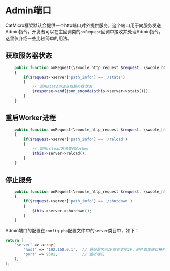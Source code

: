 # Admin端口

CatMicro框架默认会提供一个http端口对外提供服务，这个端口用于向服务发送Admin指令，开发者可以在主回调类的`onRequest`回调中接收并处理Admin指令。这里仅介绍一些比较简单的用法。

## 获取服务器状态

```php
    public function onRequest(\swoole_http_request $request, \swoole_http_response $response)
    {
        if($request->server['path_info'] == '/stats')
        {
            // 调用stats方法获取服务器状态
            $response->end(json_encode($this->server->stats()));
        }
    }
```

## 重启Worker进程

```php
    public function onRequest(\swoole_http_request $request, \swoole_http_response $response)
    {
        if($request->server['path_info'] == '/reload')
        {
            // 调用reload方法重启Worker
            $this->server->reload();
        }
    }
```

## 停止服务

```php
    public function onRequest(\swoole_http_request $request, \swoole_http_response $response)
    {
        if($request->server['path_info'] == '/shutdown')
        {
            $this->server->shutdown();
        }
    }
```

Admin端口的配置在`config.php`配置文件中的`server`类目中，如下：

```php
return [
    'server' => array(
        'host' => '192.168.0.1',  // 最好是内网IP或者本地IP，避免管理端口被外网攻击
        'port' => 9501,           // 监听端口
    ),
];
```